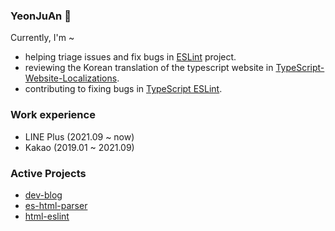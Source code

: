 ### YeonJuAn 👋

Currently, I'm ~
- helping triage issues and fix bugs in [ESLint](https://github.com/eslint/eslint) project.
- reviewing the Korean translation of the typescript website in [TypeScript-Website-Localizations](https://github.com/microsoft/TypeScript-Website-Localizations).
- contributing to fixing bugs in [TypeScript ESLint](https://github.com/typescript-eslint/typescript-eslint).

### Work experience

- LINE Plus (2021.09 ~ now)
- Kakao (2019.01 ~ 2021.09)

### Active Projects
- [dev-blog](https://github.com/yeonjuan/dev-blog) 
- [es-html-parser](https://github.com/yeonjuan/es-html-parser)
- [html-eslint](https://github.com/yeonjuan/html-eslint)
